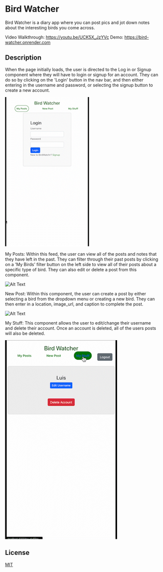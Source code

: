 
# Bird Watcher

Bird Watcher is a diary app where you can post pics and jot down notes about the interesting birds you come across.

Video Walkthrough: https://youtu.be/UCK5X_JzYVc
Demo: https://bird-watcher.onrender.com

## Description
When the page initially loads, the user is directed to the Log in or Signup component where they will have to login or signup for an account.  They can do so by clicking on the 'Login' button in the nav bar, and then either entering in the username and password, or selecting the signup button to create a new account.  

![Alt Text](media/login.gif)

My Posts:  Within this feed, the user can view all of the posts and notes that they have left in the past.  They can filter through their past posts by clicking on a 'My Birds' filter button on the left side to view all of their posts about a specific type of bird. They can also edit or delete a post from this component.

![Alt Text](media/myposts.gif)


New Post: Within this component, the user can create a post by either selecting a bird from the dropdown menu or creating a new bird. They can then enter in a location, image_url, and caption to complete the post.

![Alt Text](media/newpost.gif)



My Stuff: This component allows the user to edit/change their username and delete their account.  Once an account is deleted, all of the users posts will also be deleted.

![Alt Text](media/mystuff.gif)


## License

[MIT](https://choosealicense.com/licenses/mit/)
